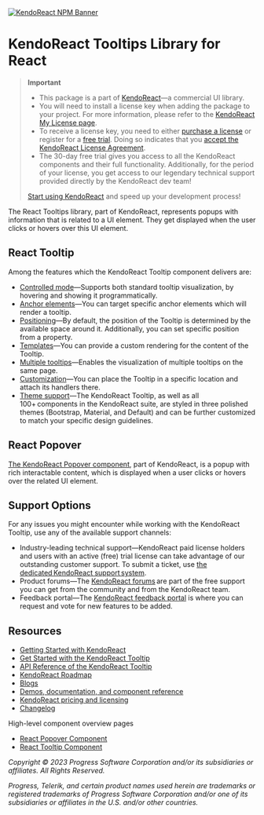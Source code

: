 <a href="https://www.telerik.com/kendo-react-ui?utm_medium=referral&utm_source=npm&utm_campaign=kendo-ui-react-trial-npm-tooltip&utm_content=banner" target="_blank">
<img src="https://www.telerik.com/kendo-react-ui/components/npm-banner.svg" alt="KendoReact NPM Banner">
</a>

# KendoReact Tooltips Library for React

> **Important**
> * This package is а part of [KendoReact](https://www.telerik.com/kendo-react-ui?utm_medium=referral&utm_source=npm&utm_campaign=kendo-ui-react-trial-npm-tooltip)&mdash;a commercial UI library.
> * You will need to install a license key when adding the package to your project. For more information, please refer to the [KendoReact My License page](https://www.telerik.com/kendo-react-ui/components/my-license/?utm_medium=referral&utm_source=npm&utm_campaign=kendo-ui-react-trial-npm-tooltip).
> * To receive a license key, you need to either [purchase a license](https://www.telerik.com/kendo-react-ui/pricing?utm_medium=referral&utm_source=npm&utm_campaign=kendo-ui-react-trial-npm-tooltip) or register for a [free trial](https://www.telerik.com/try/kendo-react-ui?utm_medium=referral&utm_source=npm&utm_campaign=kendo-ui-react-trial-npm-tooltip). Doing so indicates that you [accept the KendoReact License Agreement](https://www.telerik.com/purchase/license-agreement/progress-kendoreact?utm_medium=referral&utm_source=npm&utm_campaign=kendo-ui-react-trial-npm-tooltip).
> * The 30-day free trial gives you access to all the KendoReact components and their full functionality. Additionally, for the period of your license, you get access to our legendary technical support provided directly by the KendoReact dev team!
>
> [Start using KendoReact](https://www.telerik.com/try/kendo-react-ui?utm_medium=referral&utm_source=npm&utm_campaign=kendo-ui-react-trial-npm-tooltip) and speed up your development process!

The React Tooltips library, part of KendoReact, represents popups with information that is related to a UI element. They get displayed when the user clicks or hovers over this UI element.

## React Tooltip

Among the features which the KendoReact Tooltip component delivers are:

* [Controlled mode](https://www.telerik.com/kendo-react-ui/components/tooltip/controlled-mode/?utm_medium=referral&utm_source=npm&utm_campaign=kendo-ui-react-trial-npm-tooltip)&mdash;Supports both standard tooltip visualization, by hovering and showing it programmatically.
* [Anchor elements](https://www.telerik.com/kendo-react-ui/components/tooltip/anchor-elements/?utm_medium=referral&utm_source=npm&utm_campaign=kendo-ui-react-trial-npm-tooltip)&mdash;You can target specific anchor elements which will render a tooltip.
* [Positioning](https://www.telerik.com/kendo-react-ui/components/tooltip/positioning/?utm_medium=referral&utm_source=npm&utm_campaign=kendo-ui-react-trial-npm-tooltip)&mdash;By default, the position of the Tooltip is determined by the available space around it. Additionally, you can set specific position from a property.
* [Templates](https://www.telerik.com/kendo-react-ui/components/tooltip/templates/?utm_medium=referral&utm_source=npm&utm_campaign=kendo-ui-react-trial-npm-tooltip)&mdash;You can provide a custom rendering for the content of the Tooltip.
* [Multiple tooltips](https://www.telerik.com/kendo-react-ui/components/tooltip/multiple-tooltips/?utm_medium=referral&utm_source=npm&utm_campaign=kendo-ui-react-trial-npm-tooltip)&mdash;Enables the visualization of multiple tooltips on the same page.
* [Customization](https://www.telerik.com/kendo-react-ui/components/tooltip/tooltip-customization/?utm_medium=referral&utm_source=npm&utm_campaign=kendo-ui-react-trial-npm-tooltip)&mdash;You can place the Tooltip in a specific location and attach its handlers there.
* [Theme support](https://www.telerik.com/kendo-react-ui/components/styling/?utm_medium=referral&utm_source=npm&utm_campaign=kendo-ui-react-trial-npm-tooltip)&mdash;The KendoReact Tooltip, as well as all 100+ components in the KendoReact suite, are styled in three polished themes (Bootstrap, Material, and Default) and can be further customized to match your specific design guidelines.

## React Popover

[The KendoReact Popover component](https://www.telerik.com/kendo-react-ui/components/tooltip/popover/?utm_medium=referral&utm_source=npm&utm_campaign=kendo-ui-react-trial-npm-tooltip), part of KendoReact, is a popup with rich interactable content, which is displayed when a user clicks or hovers over the related UI element.
## Support Options

For any issues you might encounter while working with the KendoReact Tooltip, use any of the available support channels:

* Industry-leading technical support&mdash;KendoReact paid license holders and users with an active (free) trial license can take advantage of our outstanding customer support. To submit a ticket, use [the dedicated KendoReact support system](https://www.telerik.com/account/support-tickets?utm_medium=referral&utm_source=npm&utm_campaign=kendo-ui-react-trial-npm-listview).
* Product forums&mdash;The [KendoReact forums](https://www.telerik.com/forums/kendo-ui-react?utm_medium=referral&utm_source=npm&utm_campaign=kendo-ui-react-trial-npm-listview) are part of the free support you can get from the community and from the KendoReact team.
* Feedback portal&mdash;The [KendoReact feedback portal](https://feedback.telerik.com/kendo-react-ui?utm_medium=referral&utm_source=npm&utm_campaign=kendo-ui-react-trial-npm-tooltip) is where you can request and vote for new features to be added.

## Resources

* [Getting Started with KendoReact](https://www.telerik.com/kendo-react-ui/components/getting-started/?utm_medium=referral&utm_source=npm&utm_campaign=kendo-ui-react-trial-npm-tooltip)
* [Get Started with the KendoReact Tooltip](https://www.telerik.com/kendo-react-ui/components/tooltip/?utm_medium=referral&utm_source=npm&utm_campaign=kendo-ui-react-trial-npm-tooltip)
* [API Reference of the KendoReact Tooltip](https://www.telerik.com/kendo-react-ui/components/tooltip/api/?utm_medium=referral&utm_source=npm&utm_campaign=kendo-ui-react-trial-npm-tooltip)
* [KendoReact Roadmap](https://www.telerik.com/support/whats-new/kendo-react-ui/roadmap?utm_medium=referral&utm_source=npm&utm_campaign=kendo-ui-react-trial-npm-tooltip)
* [Blogs](https://www.telerik.com/blogs/tag/kendoreact?utm_medium=referral&utm_source=npm&utm_campaign=kendo-ui-react-trial-npm-tooltip)
* [Demos, documentation, and component reference](https://www.telerik.com/kendo-react-ui/components/?utm_medium=referral&utm_source=npm&utm_campaign=kendo-ui-react-trial-npm-tooltip)
* [KendoReact pricing and licensing](https://www.telerik.com/kendo-react-ui/pricing?utm_medium=referral&utm_source=npm&utm_campaign=kendo-ui-react-trial-npm-tooltip)
* [Changelog](https://www.telerik.com/kendo-react-ui/components/changelogs/ui-for-react/?utm_medium=referral&utm_source=npm&utm_campaign=kendo-ui-react-trial-npm-tooltip)

High-level component overview pages

* [React Popover Component](https://www.telerik.com/kendo-react-ui/popover)
* [React Tooltip Component](https://www.telerik.com/kendo-react-ui/tooltip)

*Copyright © 2023 Progress Software Corporation and/or its subsidiaries or affiliates. All Rights Reserved.*

*Progress, Telerik, and certain product names used herein are trademarks or registered trademarks of Progress Software Corporation and/or one of its subsidiaries or affiliates in the U.S. and/or other countries.*
